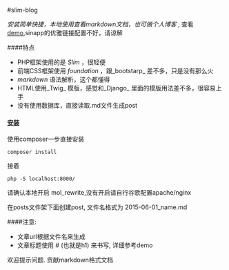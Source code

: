 #slim-blog

_安装简单快捷，本地使用查看markdown文档，也可做个人博客_ , 查看[demo](http://easier.sinaapp.com),sinapp的优雅链接配置不好，请谅解

####特点
* PHP框架使用的是 _Slim_ ，很轻便
* 前端CSS框架使用 _foundation_ ，跟_bootstarp_ 差不多，只是没有那么火
* _markdown_ 语法解析，这个都懂得
* HTML使用_Twig_ 模版，感觉和_Django_ 里面的模版用法差不多，很容易上手
* 没有使用数据库，直接读取.md文件生成post

#### [安装](#install)

使用composer一步直接安装

    composer install
    
接着

    php -S localhost:8000/
    
请确认本地开启 mol_rewrite,没有开启请自行谷歌配置apache/nginx
    
在posts文件架下面创建post, 文件名格式为 2015-06-01_name.md

####注意:
* 文章url根据文件名来生成
* 文章标题使用 # (也就是h1) 来书写, 详细参考demo

欢迎提示问题. 贡献markdown格式文档
